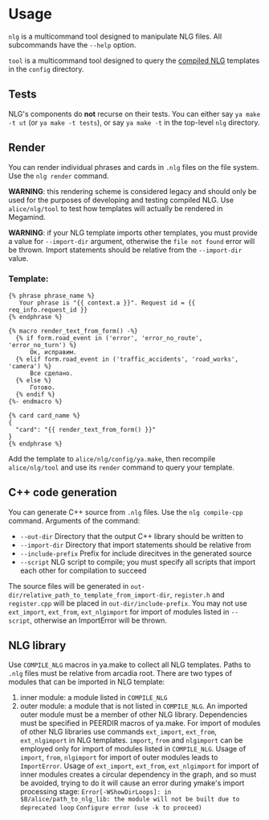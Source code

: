 # Usage

`nlg` is a multicommand tool designed to manipulate NLG files.
All subcommands have the `--help` option.

`tool` is a multicommand tool designed to query the [compiled NLG](COMPILED_NLG.md) templates in the `config` directory.

## Tests

NLG's components do **not** recurse on their tests. You can either say `ya make -t ut` (or `ya make -t tests`), or say `ya make -t` in the top-level `nlg` directory.

## Render

You can render individual phrases and cards in `.nlg` files on the file system.
Use the `nlg render` command.

**WARNING**: this rendering scheme is considered legacy and should only be used for the purposes of developing and testing compiled NLG. Use `alice/nlg/tool` to test how templates will actually be rendered in Megamind.

**WARNING**: if your NLG template imports other templates, you must provide a value for `--import-dir` argument, otherwise the `file not found` error will be thrown. Import statements should be relative from the `--import-dir` value.

### Template:
```
{% phrase phrase_name %}
   Your phrase is "{{ context.a }}". Request id = {{ req_info.request_id }}
{% endphrase %}

{% macro render_text_from_form() -%}
  {% if form.road_event in ('error', 'error_no_route', 'error_no_turn') %}
      Ок, исправим.
  {% elif form.road_event in ('traffic_accidents', 'road_works', 'camera') %}
      Все сделано.
  {% else %}
      Готово.
  {% endif %}
{%- endmacro %}

{% card card_name %}
{
  "card": "{{ render_text_from_form() }}"
}
{% endphrase %}
```

Add the template to `alice/nlg/config/ya.make`, then recompile `alice/nlg/tool` and use its `render` command to query your template.

## C++ code generation

You can generate C++ source from `.nlg` files. Use the `nlg compile-cpp` command.
Arguments of the command:

- `--out-dir`           Directory that the output C++ library should be written to
- `--import-dir`        Directory that import statements should be relative from
- `--include-prefix`    Prefix for include direcitves in the generated source
- `--script`            NLG script to compile; you must specify all scripts that import each other for compilation to succeed

The source files will be generated in `out-dir/relative_path_to_template_from_import-dir`, `register.h` and `register.cpp` will be placed in `out-dir/include-prefix`.
You may not use `ext_import`, `ext_from`, `ext_nlgimport` for import of modules listed in `--script`, otherwise an ImportError will be thrown.

## NLG library

Use `COMPILE_NLG` macros in ya.make to collect all NLG templates. Paths to `.nlg` files must be relative from arcadia root.
There are two types of modules that can be imported in NLG template:
1. inner module: a module listed in `COMPILE_NLG`
2. outer module: a module that is not listed in `COMPILE_NLG`. An imported outer module must be a member of other NLG library. Dependencies must be specified in PEERDIR macros of ya.make.
For import of modules of other NLG libraries use commands `ext_import`, `ext_from`, `ext_nlgimport` in NLG templates. `import`, `from` and `nlgimport` can be employed only for import of modules listed in `COMPILE_NLG`. Usage of `import`, `from`, `nlgimport` for import of outer modules leads to `ImportError`. Usage of `ext_import`, `ext_from`, `ext_nlgimport` for import of inner modules creates a circular dependency in the graph, and so must be avoided, trying to do it will cause an error during ymake's import processing stage:
`Error[-WShowDirLoops]: in $B/alice/path_to_nlg_lib: the module will not be built due to deprecated loop`
`Configure error (use -k to proceed)`
